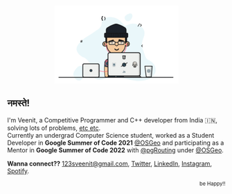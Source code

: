 <p align="center">
  <a href="https://veenits123.github.io/">
    <img src="programmer.gif" alt="Veenit" height="180"/>
  </a>
</p>

## नमस्ते!

I'm Veenit, a Competitive Programmer and C++ developer from India :india:, solving lots of problems, [etc etc](https://veenits123.github.io/).<br>
Currently an undergrad Computer Science student, worked as a Student Developer in **Google Summer of Code 2021** [@OSGeo](https://github.com/OSGeo) and participating as a Mentor in **Google Summer of Code 2022** with [@pgRouting](https://github.com/pgRouting/) under [@OSGeo](https://github.com/OSGeo).

**Wanna connect??** 123sveenit@gmail.com, [Twitter](https://twitter.com/veenit.ss), [LinkedIn](https://linkedin.com/in/veenits123), [Instagram](https://www.instagram.com/vee_nits123), [Spotify](https://open.spotify.com/user/ovs6jeqqwthcd1wjcmvmv0cnl).
<br>
<p align="right">
  <sup>be Happy!!</sup>
</p>
